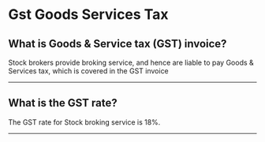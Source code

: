 # Gst Goods Services Tax

## What is Goods & Service tax (GST) invoice?

Stock brokers provide broking service, and hence are liable to pay Goods & Services tax, which is covered in the GST invoice

---

## What is the GST rate?

The GST rate for Stock broking service is 18%.

---

